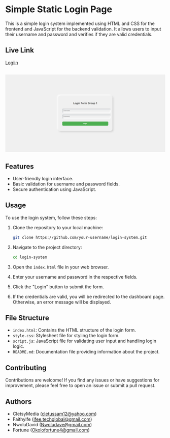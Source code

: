 # Simple Static Login Page

This is a simple login system implemented using HTML and CSS for the frontend and JavaScript for the backend validation. It allows users to input their username and password and verifies if they are valid credentials.
## Live Link
[Logiin](https://cletsymedia.github.io/group1_project/) 
## 
![screenshot](./images/group1_login.png)

## Features

- User-friendly login interface.
- Basic validation for username and password fields.
- Secure authentication using JavaScript.

## Usage

To use the login system, follow these steps:

1. Clone the repository to your local machine:

    ```bash
    git clone https://github.com/your-username/login-system.git
    ```

2. Navigate to the project directory:

    ```bash
    cd login-system
    ```

3. Open the `index.html` file in your web browser.

4. Enter your username and password in the respective fields.

5. Click the "Login" button to submit the form.

6. If the credentials are valid, you will be redirected to the dashboard page. Otherwise, an error message will be displayed.

## File Structure

- `index.html`: Contains the HTML structure of the login form.
- `style.css`: Stylesheet file for styling the login form.
- `script.js`: JavaScript file for validating user input and handling login logic.
- `README.md`: Documentation file providing information about the project.

## Contributing

Contributions are welcome! If you find any issues or have suggestions for improvement, please feel free to open an issue or submit a pull request.

## Authors

- CletsyMedia (cletussam12@yahoo.com)
- Faithyife (ifee.techglobal@gmail.com)
- NwoluDavid (Nwoludave@gmail.com)
- Fortune (Okolofortune4@gmail.com)

